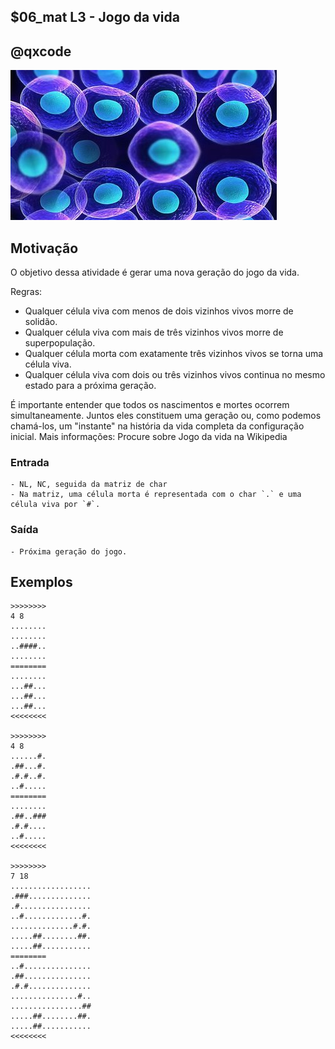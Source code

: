 ## $06_mat L3 - Jogo da vida
## @qxcode

![](__capa.jpg)

## Motivação

O objetivo dessa atividade é gerar uma nova geração do jogo da vida.

Regras:

- Qualquer célula viva com menos de dois vizinhos vivos morre de solidão.
- Qualquer célula viva com mais de três vizinhos vivos morre de superpopulação.
- Qualquer célula morta com exatamente três vizinhos vivos se torna uma célula viva.
- Qualquer célula viva com dois ou três vizinhos vivos continua no mesmo estado para a próxima geração.

É importante entender que todos os nascimentos e mortes ocorrem simultaneamente. Juntos eles constituem uma geração ou, como podemos chamá-los, um "instante" na história da vida completa da configuração inicial.
Mais informações: Procure sobre Jogo da vida na Wikipedia

### Entrada

    - NL, NC, seguida da matriz de char
    - Na matriz, uma célula morta é representada com o char `.` e uma célula viva por `#`.

### Saída

    - Próxima geração do jogo.

## Exemplos

```
>>>>>>>>
4 8
........
........
..####..
........
========
........
...##...
...##...
...##...
<<<<<<<<

>>>>>>>>
4 8
......#.
.##...#.
.#.#..#.
..#.....
========
........
.##..###
.#.#....
..#.....
<<<<<<<<

>>>>>>>>
7 18
..................
.###..............
.#................
..#.............#.
..............#.#.
.....##........##.
.....##...........
========
..#...............
.##...............
.#.#..............
...............#..
................##
.....##........##.
.....##...........
<<<<<<<<
```

#

